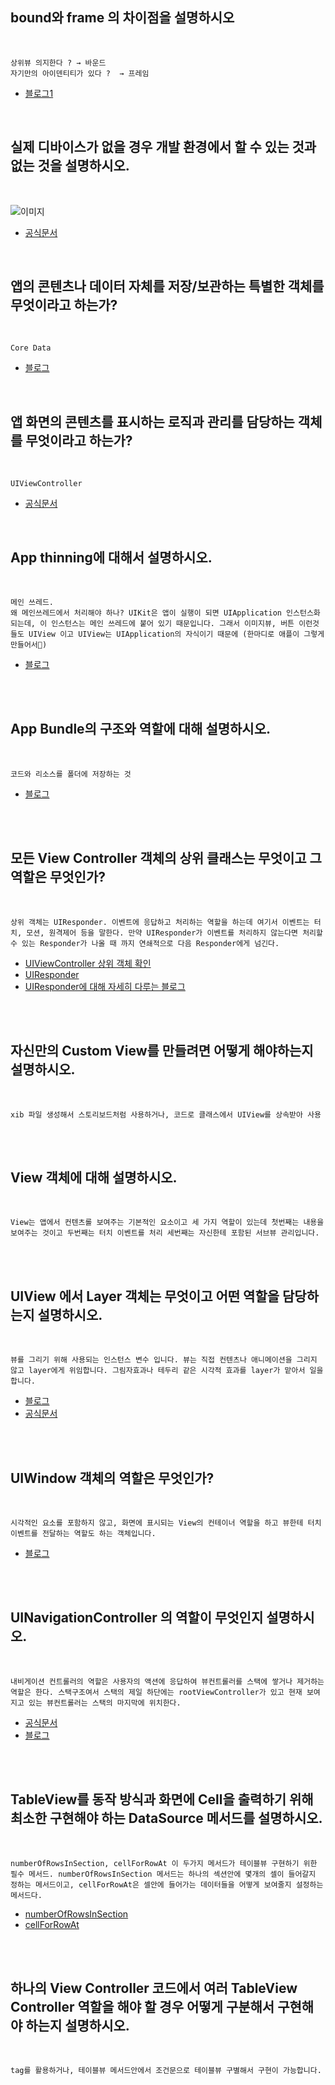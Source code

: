 ## bound와 frame 의 차이점을 설명하시오  
<br>

    상위뷰 의지한다 ? → 바운드
    자기만의 아이덴티티가 있다 ?  → 프레임

- [블로그1](https://zeddios.tistory.com/203)
<br>

## 실제 디바이스가 없을 경우 개발 환경에서 할 수 있는 것과 없는 것을 설명하시오.
<br>

![이미지](https://user-images.githubusercontent.com/67938946/154877256-6b20ca74-dda6-4d74-87be-07e6c1af6eef.png)

- [공식문서](https://developer.apple.com/library/archive/documentation/IDEs/Conceptual/iOS_Simulator_Guide/TestingontheiOSSimulator/TestingontheiOSSimulator.html)
<br>

## 앱의 콘텐츠나 데이터 자체를 저장/보관하는 특별한 객체를 무엇이라고 하는가?
<br>
    
    Core Data

- [블로그](https://zeddios.tistory.com/987)
<br>

## 앱 화면의 콘텐츠를 표시하는 로직과 관리를 담당하는 객체를 무엇이라고 하는가?
<br>

    UIViewController

- [공식문서](https://developer.apple.com/library/archive/featuredarticles/ViewControllerPGforiPhoneOS/index.html#//apple_ref/doc/uid/TP40007457-CH2-SW1)
<br>

## App thinning에 대해서 설명하시오.
<br>

    메인 쓰레드.
    왜 메인쓰레드에서 처리해야 하나? UIKit은 앱이 실행이 되면 UIApplication 인스턴스화 되는데, 이 인스턴스는 메인 쓰레드에 붙어 있기 때문입니다. 그래서 이미지뷰, 버튼 이런것들도 UIView 이고 UIView는 UIApplication의 자식이기 때문에 (한마디로 애플이 그렇게 만들어서🤬)
    
- [블로그](https://zeddios.tistory.com/519)
<br>
<br>

## App Bundle의 구조와 역할에 대해 설명하시오.
<br>

    코드와 리소스를 폴더에 저장하는 것

- [블로그](https://sihyungyou.github.io/iOS-app-bundle/)
<br>
<br>

## 모든 View Controller 객체의 상위 클래스는 무엇이고 그 역할은 무엇인가?
<br>

    상위 객체는 UIResponder. 이벤트에 응답하고 처리하는 역할을 하는데 여기서 이벤트는 터치, 모션, 원격제어 등을 말한다. 만약 UIResponder가 이벤트를 처리하지 않는다면 처리할 수 있는 Responder가 나올 때 까지 연쇄적으로 다음 Responder에게 넘긴다.

- [UIViewController 상위 객체 확인](https://developer.apple.com/documentation/uikit/uiviewcontroller)
- [UIResponder](https://developer.apple.com/documentation/uikit/uiresponder)
- [UIResponder에 대해 자세히 다루는 블로그](https://jcsoohwancho.github.io/2019-07-25-Responder%EC%99%80-Responder-Chain,-%EA%B7%B8%EB%A6%AC%EA%B3%A0-First-Responder/)

<br>
<br>

## 자신만의 Custom View를 만들려면 어떻게 해야하는지 설명하시오.
<br>

    xib 파일 생성해서 스토리보드처럼 사용하거나, 코드로 클래스에서 UIView를 상속받아 사용

<br>
<br>

## View 객체에 대해 설명하시오.
<br>

    View는 앱에서 컨텐츠롤 보여주는 기본적인 요소이고 세 가지 역할이 있는데 첫번째는 내용을 보여주는 것이고 두번째는 터치 이벤트를 처리 세번째는 자신한테 포함된 서브뷰 관리입니다.

<br>
<br>

## UIView 에서 Layer 객체는 무엇이고 어떤 역할을 담당하는지 설명하시오.
<br>

    뷰를 그리기 위해 사용되는 인스턴스 변수 입니다. 뷰는 직접 컨텐츠나 애니메이션을 그리지 않고 layer에게 위임합니다. 그림자효과나 테두리 같은 시각적 효과를 layer가 맡아서 일을 합니다.

- [블로그](https://babbab2.tistory.com/53)
- [공식문서](https://developer.apple.com/documentation/uikit/uiview/1622436-layer)
<br>
<br>

## UIWindow 객체의 역할은 무엇인가?
<br>

    시각적인 요소를 포함하지 않고, 화면에 표시되는 View의 컨테이너 역할을 하고 뷰한테 터치 이벤트를 전달하는 역할도 하는 객체입니다.

- [블로그](https://woozzang.tistory.com/143)
<br>
<br>

## UINavigationController 의 역할이 무엇인지 설명하시오.
<br>

    내비게이션 컨트롤러의 역할은 사용자의 액션에 응답하여 뷰컨트롤러를 스택에 쌓거나 제거하는 역할은 한다. 스택구조여서 스택의 제일 하단에는 rootViewController가 있고 현재 보여지고 있는 뷰컨트롤러는 스택의 마지막에 위치한다.

- [공식문서](https://developer.apple.com/documentation/uikit/uinavigationcontroller)
- [블로그](https://ttuk-ttak.tistory.com/49)

<br>
<br>

## TableView를 동작 방식과 화면에 Cell을 출력하기 위해 최소한 구현해야 하는 DataSource 메서드를 설명하시오.
<br>

    numberOfRowsInSection, cellForRowAt 이 두가지 메서드가 테이블뷰 구현하기 위한 필수 메서드. numberOfRowsInSection 메서드는 하나의 섹션안에 몇개의 셀이 들어갈지 정하는 메서드이고, cellForRowAt은 셀안에 들어가는 데이터들을 어떻게 보여줄지 설정하는 메서드다.
- [numberOfRowsInSection](https://developer.apple.com/documentation/uikit/uitableviewdatasource/1614931-tableview)
- [cellForRowAt](https://developer.apple.com/documentation/uikit/uitableviewdatasource/1614861-tableview)

<br>
<br>

## 하나의 View Controller 코드에서 여러 TableView Controller 역할을 해야 할 경우 어떻게 구분해서 구현해야 하는지 설명하시오.
<br>

    tag를 활용하거나, 테이블뷰 메서드안에서 조건문으로 테이블뷰 구별해서 구현이 가능합니다.

<br>
<br>
